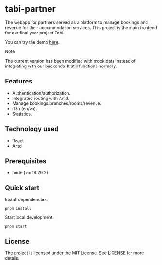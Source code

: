 # tabi-partner

The webapp for partners served as a platform to manage bookings and
revenue for their accommodation services. This project is the main
frontend for our final year project Tabi.

You can try the demo [here](https://tabi-partner.vercel.app).

>[!NOTE]
> The current version has been modified with mock data instead of
> integrating with our [backends](https://github.com/namhoai1109/tabi-partner).
> It still functions normally.

## Features

- Authentication/authorization.
- Integrated routing with Antd.
- Manage bookings/branches/rooms/revenue.
- i18n (en/vn).
- Statistics.

## Technology used

- React
- Antd

## Prerequisites

- node (>= 18.20.2)

## Quick start

Install dependencies:

```
pnpm install
```

Start local development:

```
pnpm start
```

## License

The project is licensed under the MIT License. See [LICENSE](./LICENSE)
for more details.
